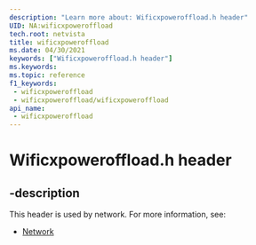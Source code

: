 ```yaml
---
description: "Learn more about: Wificxpoweroffload.h header"
UID: NA:wificxpoweroffload
tech.root: netvista
title: wificxpoweroffload
ms.date: 04/30/2021
keywords: ["Wificxpoweroffload.h header"]
ms.keywords: 
ms.topic: reference
f1_keywords:
 - wificxpoweroffload
 - wificxpoweroffload/wificxpoweroffload
api_name:
 - wificxpoweroffload
---
```


# Wificxpoweroffload.h header


## -description

This header is used by network. For more information, see:

- [Network](../_netvista/index.md)

